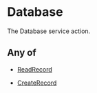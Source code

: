 # Database

The Database service action.

## Any of

- [ReadRecord](/api/automation/action/service/database/readrecord)

- [CreateRecord](/api/automation/action/service/database/createrecord)

